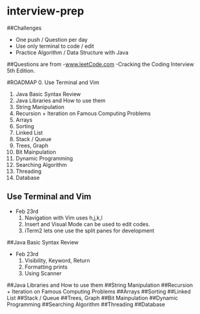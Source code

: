 # interview-prep
##Challenges 
  - One push / Question per day
  - Use only terminal to code / edit 
  - Practice Algorithm / Data Structure with Java

##Questions are from
  -www.leetCode.com
  -Cracking the Coding Interview 5th Edition.

#ROADMAP
  0. Use Terminal and Vim
  1. Java Basic Syntax Review
  2. Java Libraries and How to use them
  3. String Manipulation
  4. Recursion + Iteration on Famous Computing Problems 
  5. Arrays
  6. Sorting
  7. Linked List
  8. Stack / Queue
  9. Trees, Graph
  10. Bit Mainpulation
  11. Dynamic Programming
  12. Searching Algorithm
  13. Threading
  14. Database

## Use Terminal and Vim
  - Feb 23rd
    1. Navigation with Vim uses h,j,k,l
    2. Insert and Visual Mode can be used to edit codes.
    3. iTerm2 lets one use the split panes for development

##Java Basic Syntax Review
  - Feb 23rd
    1. Visibility, Keyword, Return
    2. Formatting prints
    3. Using Scanner
     			
##Java Libraries and How to use them
##String Manipulation
##Recursion + Iteration on Famous Computing Problems 
##Arrays
##Sorting
##Linked List
##Stack / Queue
##Trees, Graph
##Bit Mainpulation
##Dynamic Programming
##Searching Algorithm
##Threading
##Database





#

